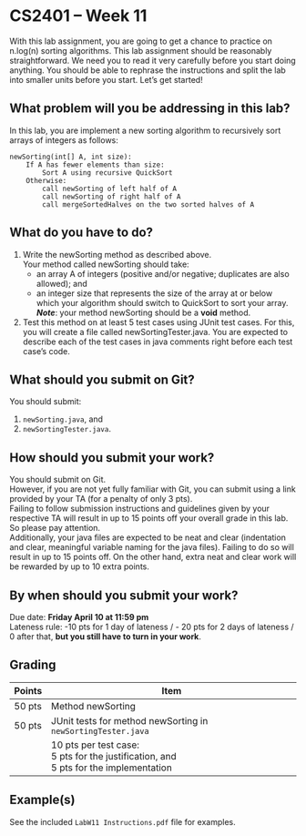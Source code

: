 # CS2401 – Week 11
With this lab assignment, you are going to get a chance to practice on n.log(n) sorting algorithms. This lab assignment should be reasonably straightforward. We need you to read it very carefully before you start doing anything. You should be able to rephrase the instructions and split the lab into smaller units before you start. Let’s get started!

## What problem will you be addressing in this lab?
In this lab, you are implement a new sorting algorithm to recursively sort arrays of integers as follows: 

````
newSorting(int[] A, int size):
    If A has fewer elements than size:
        Sort A using recursive QuickSort
    Otherwise:
        call newSorting of left half of A
        call newSorting of right half of A
        call mergeSortedHalves on the two sorted halves of A
````

## What do you have to do? 
1. Write the newSorting method as described above. 
<br/>Your method called newSorting should take:
    - an array A of integers (positive and/or negative; duplicates are also allowed); and 
    - an integer size that represents the size of the array at or below which your algorithm should switch to QuickSort to sort your array.
<br/>___Note___: your method newSorting should be a __void__ method.
2. Test this method on at least 5 test cases using JUnit test cases. For this, you will create a file called newSortingTester.java. You are expected to describe each of the test cases in java comments right before each test case’s code.

## What should you submit on Git?
You should submit:
1. `newSorting.java`, and
2. `newSortingTester.java`.

## How should you submit your work?
You should submit on Git.
<br/>However, if you are not yet fully familiar with Git, you can submit using a link provided by your TA (for a penalty of only 3 pts). 
<br/>Failing to follow submission instructions and guidelines given by your respective TA will result in up to 15 points off your overall grade in this lab. So please pay attention. 
<br/>Additionally, your java files are expected to be neat and clear (indentation and clear, meaningful variable naming for the java files). Failing to do so will result in up to 15 points off. On the other hand, extra neat and clear work will be rewarded by up to 10 extra points.

## By when should you submit your work?
Due date: __Friday April 10 at 11:59 pm__
<br/>Lateness rule: -10 pts for 1 day of lateness / - 20 pts for 2 days of lateness / 0 after that, __but you still have to turn in your work__.

## Grading
| Points | Item | 
| ---- | ----- | 
| 50 pts | Method newSorting |
| 50 pts | JUnit tests for method newSorting in `newSortingTester.java` |
| | 10 pts per test case: <br/>5 pts for the justification, and <br/>5 pts for the implementation |

## Example(s)
See the included `LabW11 Instructions.pdf` file for examples.